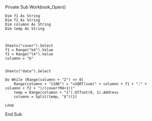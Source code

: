 Private Sub Workbook_Open()

    Dim f1 As String
    Dim f2 As String
    Dim columnn As String
    Dim temp As String
    
            
    
    Sheets("cover").Select
    f1 = Range("k4").Value
    f2 = Range("l4").Value
    columnn = "b"
    
    
    Sheets("data").Select
    
    Do While (Range(columnn + "2") <> 0)
        Range(columnn + "1106") = "=SQRT(sum(" + columnn + f1 + ":" + columnn + f2 + ")/(cover!M4+1))"
        temp = Range(columnn + "1").Offset(0, 1).Address
        columnn = Split(temp, "$")(1)
        
    Loop
    

End Sub
